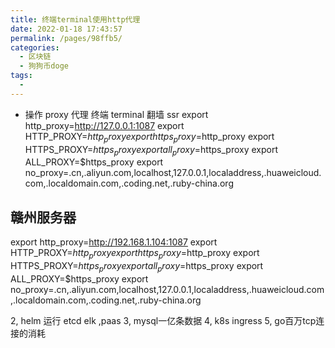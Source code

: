 ```yaml
---
title: 终端terminal使用http代理
date: 2022-01-18 17:43:57
permalink: /pages/98ffb5/
categories:
  - 区块链
  - 狗狗币doge
tags:
  - 
---
```




* 操作  proxy  代理 终端 terminal 翻墙 ssr
export http_proxy=http://127.0.0.1:1087
export HTTP_PROXY=$http_proxy
export https_proxy=$http_proxy
export HTTPS_PROXY=$https_proxy
export all_proxy=$https_proxy
export ALL_PROXY=$https_proxy
export no_proxy=.cn,.aliyun.com,localhost,127.0.0.1,localaddress,.huaweicloud.com,.localdomain.com,.coding.net,.ruby-china.org



## 赣州服务器
export http_proxy=http://192.168.1.104:1087
export HTTP_PROXY=$http_proxy
export https_proxy=$http_proxy
export HTTPS_PROXY=$https_proxy
export all_proxy=$https_proxy
export ALL_PROXY=$https_proxy
export no_proxy=.cn,.aliyun.com,localhost,127.0.0.1,localaddress,.huaweicloud.com,.localdomain.com,.coding.net,.ruby-china.org



2, helm 运行 etcd  elk ,paas
3, mysql一亿条数据
4, k8s ingress
5, go百万tcp连接的消耗


